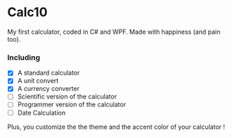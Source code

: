# Calc10
My first calculator, coded in C# and WPF. Made with happiness (and pain too).
 

### Including
- [x] A standard calculator
- [x] A unit convert
- [x] A currency converter
- [ ] Scientific version of the calculator
- [ ] Programmer version of the calculator
- [ ] Date Calculation

Plus, you customize the the theme and the accent color of your calculator !
